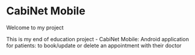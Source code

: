 CabiNet Mobile
========================

Welcome to my project

This is my end of education project - CabiNet Mobile: Android application for patients: to book/update or delete an appointment with their doctor

